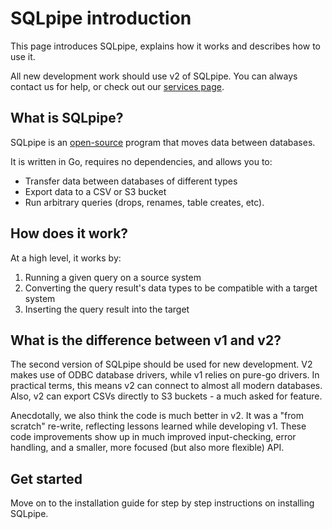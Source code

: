 # SQLpipe introduction

This page introduces SQLpipe, explains how it works and describes how to use it.

All new development work should use v2 of SQLpipe. You can always contact us for help, or check out our [services page](https://sqlpipe.com/services).

## What is SQLpipe?

SQLpipe is an [open-source](https://github.com/sqlpipe/sqlpipe) program that moves data between databases.

It is written in Go, requires no dependencies, and allows you to:

* Transfer data between databases of different types
* Export data to a CSV or S3 bucket
* Run arbitrary queries (drops, renames, table creates, etc).

## How does it work?

At a high level, it works by:

1. Running a given query on a source system
2. Converting the query result's data types to be compatible with a target system
3. Inserting the query result into the target

## What is the difference between v1 and v2?

The second version of SQLpipe should be used for new development. V2 makes use of ODBC database drivers, while v1 relies on pure-go drivers. In practical terms, this means v2 can connect to almost all modern databases. Also, v2 can export CSVs directly to S3 buckets - a much asked for feature.

Anecdotally, we also think the code is much better in v2. It was a "from scratch" re-write, reflecting lessons learned while developing v1. These code improvements show up in much improved input-checking, error handling, and a smaller, more focused (but also more flexible) API.

## Get started

Move on to the installation guide for step by step instructions on installing SQLpipe.

